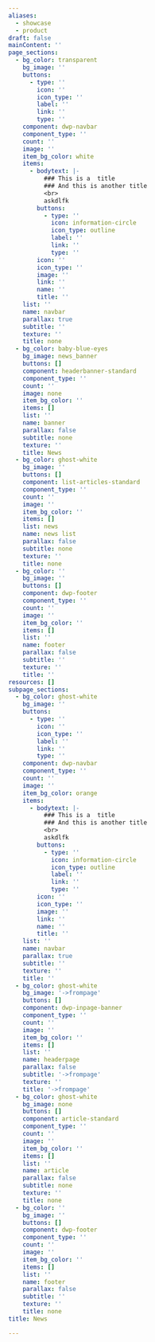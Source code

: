 ```yaml
---
aliases:
  - showcase
  - product
draft: false
mainContent: ''
page_sections:
  - bg_color: transparent
    bg_image: ''
    buttons:
      - type: ''
        icon: ''
        icon_type: ''
        label: ''
        link: ''
        type: ''
    component: dwp-navbar
    component_type: ''
    count: ''
    image: ''
    item_bg_color: white
    items:
      - bodytext: |-
          ### This is a  title
          ### And this is another title
          <br>
          askdlfk
        buttons:
          - type: ''
            icon: information-circle
            icon_type: outline
            label: ''
            link: ''
            type: ''
        icon: ''
        icon_type: ''
        image: ''
        link: ''
        name: ''
        title: ''
    list: ''
    name: navbar
    parallax: true
    subtitle: ''
    texture: ''
    title: none
  - bg_color: baby-blue-eyes
    bg_image: news_banner
    buttons: []
    component: headerbanner-standard
    component_type: ''
    count: ''
    image: none
    item_bg_color: ''
    items: []
    list: ''
    name: banner
    parallax: false
    subtitle: none
    texture: ''
    title: News
  - bg_color: ghost-white
    bg_image: ''
    buttons: []
    component: list-articles-standard
    component_type: ''
    count: ''
    image: ''
    item_bg_color: ''
    items: []
    list: news
    name: news list
    parallax: false
    subtitle: none
    texture: ''
    title: none
  - bg_color: ''
    bg_image: ''
    buttons: []
    component: dwp-footer
    component_type: ''
    count: ''
    image: ''
    item_bg_color: ''
    items: []
    list: ''
    name: footer
    parallax: false
    subtitle: ''
    texture: ''
    title: ''
resources: []
subpage_sections:
  - bg_color: ghost-white
    bg_image: ''
    buttons:
      - type: ''
        icon: ''
        icon_type: ''
        label: ''
        link: ''
        type: ''
    component: dwp-navbar
    component_type: ''
    count: ''
    image: ''
    item_bg_color: orange
    items:
      - bodytext: |-
          ### This is a  title
          ### And this is another title
          <br>
          askdlfk
        buttons:
          - type: ''
            icon: information-circle
            icon_type: outline
            label: ''
            link: ''
            type: ''
        icon: ''
        icon_type: ''
        image: ''
        link: ''
        name: ''
        title: ''
    list: ''
    name: navbar
    parallax: true
    subtitle: ''
    texture: ''
    title: ''
  - bg_color: ghost-white
    bg_image: '->frompage'
    buttons: []
    component: dwp-inpage-banner
    component_type: ''
    count: ''
    image: ''
    item_bg_color: ''
    items: []
    list: ''
    name: headerpage
    parallax: false
    subtitle: '->frompage'
    texture: ''
    title: '->frompage'
  - bg_color: ghost-white
    bg_image: none
    buttons: []
    component: article-standard
    component_type: ''
    count: ''
    image: ''
    item_bg_color: ''
    items: []
    list: ''
    name: article
    parallax: false
    subtitle: none
    texture: ''
    title: none
  - bg_color: ''
    bg_image: ''
    buttons: []
    component: dwp-footer
    component_type: ''
    count: ''
    image: ''
    item_bg_color: ''
    items: []
    list: ''
    name: footer
    parallax: false
    subtitle: ''
    texture: ''
    title: none
title: News

---
```


